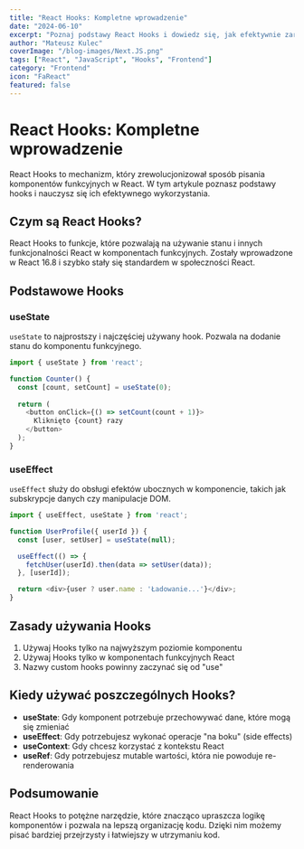 ```yaml
---
title: "React Hooks: Kompletne wprowadzenie"
date: "2024-06-10"
excerpt: "Poznaj podstawy React Hooks i dowiedz się, jak efektywnie zarządzać stanem i efektami ubocznymi w aplikacjach React."
author: "Mateusz Kulec"
coverImage: "/blog-images/Next.JS.png"
tags: ["React", "JavaScript", "Hooks", "Frontend"]
category: "Frontend"
icon: "FaReact"
featured: false
---
```



# React Hooks: Kompletne wprowadzenie


React Hooks to mechanizm, który zrewolucjonizował sposób pisania komponentów funkcyjnych w React. W tym artykule poznasz podstawy hooks i nauczysz się ich efektywnego wykorzystania.


## Czym są React Hooks?


React Hooks to funkcje, które pozwalają na używanie stanu i innych funkcjonalności React w komponentach funkcyjnych. Zostały wprowadzone w React 16.8 i szybko stały się standardem w społeczności React.


## Podstawowe Hooks


### useState


`useState` to najprostszy i najczęściej używany hook. Pozwala na dodanie stanu do komponentu funkcyjnego.


```javascript
import { useState } from 'react';

function Counter() {
  const [count, setCount] = useState(0);
  
  return (
    <button onClick={() => setCount(count + 1)}>
      Kliknięto {count} razy
    </button>
  );
}
```


### useEffect


`useEffect` służy do obsługi efektów ubocznych w komponencie, takich jak subskrypcje danych czy manipulacje DOM.


```javascript
import { useEffect, useState } from 'react';

function UserProfile({ userId }) {
  const [user, setUser] = useState(null);

  useEffect(() => {
    fetchUser(userId).then(data => setUser(data));
  }, [userId]);

  return <div>{user ? user.name : 'Ładowanie...'}</div>;
}
```


## Zasady używania Hooks


1. Używaj Hooks tylko na najwyższym poziomie komponentu
2. Używaj Hooks tylko w komponentach funkcyjnych React
3. Nazwy custom hooks powinny zaczynać się od "use"


## Kiedy używać poszczególnych Hooks?


- **useState**: Gdy komponent potrzebuje przechowywać dane, które mogą się zmieniać
- **useEffect**: Gdy potrzebujesz wykonać operacje "na boku" (side effects)
- **useContext**: Gdy chcesz korzystać z kontekstu React
- **useRef**: Gdy potrzebujesz mutable wartości, która nie powoduje re-renderowania


## Podsumowanie


React Hooks to potężne narzędzie, które znacząco upraszcza logikę komponentów i pozwala na lepszą organizację kodu. Dzięki nim możemy pisać bardziej przejrzysty i łatwiejszy w utrzymaniu kod. 